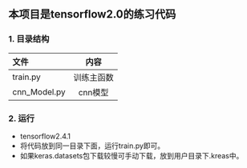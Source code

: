 ## 本项目是tensorflow2.0的练习代码

### 1. 目录结构
|文件|内容|
|:-|:-:|
|train.py|训练主函数|
|cnn_Model.py|cnn模型|

### 2. 运行

+ tensorflow2.4.1
+ 将代码放到同一目录下面，运行train.py即可。
+ 如果keras.datasets包下载较慢可手动下载，放到用户目录下.kreas中。
